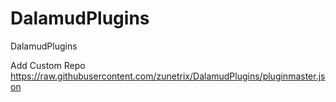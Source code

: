 # DalamudPlugins
DalamudPlugins

Add Custom Repo
https://raw.githubusercontent.com/zunetrix/DalamudPlugins/pluginmaster.json
